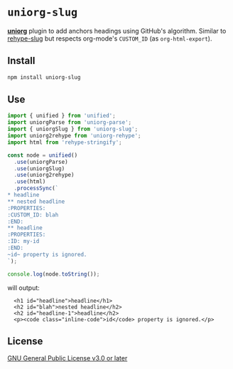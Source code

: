 # `uniorg-slug`

**[uniorg](https://github.com/rasendubi/uniorg)** plugin to add anchors headings using GitHub's algorithm. Similar to [rehype-slug](https://github.com/rehypejs/rehype-slug) but respects org-mode's `CUSTOM_ID` (as `org-html-export`).

## Install

```sh
npm install uniorg-slug
```

## Use

```js
import { unified } from 'unified';
import uniorgParse from 'uniorg-parse';
import { uniorgSlug } from 'uniorg-slug';
import uniorg2rehype from 'uniorg-rehype';
import html from 'rehype-stringify';

const node = unified()
  .use(uniorgParse)
  .use(uniorgSlug)
  .use(uniorg2rehype)
  .use(html)
  .processSync(`
* headline
** nested headline
:PROPERTIES:
:CUSTOM_ID: blah
:END:
** headline
:PROPERTIES:
:ID: my-id
:END:
~id~ property is ignored.
`);

console.log(node.toString());
```

will output:

```
  <h1 id="headline">headline</h1>
  <h2 id="blah">nested headline</h2>
  <h2 id="headline-1">headline</h2>
  <p><code class="inline-code">id</code> property is ignored.</p>
```

## License

[GNU General Public License v3.0 or later](./LICENSE)
